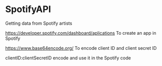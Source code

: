 # SpotifyAPI
Getting data from Spotify artists

https://developer.spotify.com/dashboard/aplications
To create an app in Spotify

https://www.base64encode.org/
To encode client ID and client secret ID

clientID:clientSecretID
encode and use it in the Spotify code
